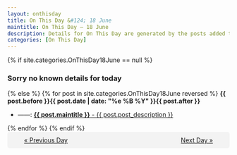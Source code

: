 ```yaml
---
layout: onthisday
title: On This Day &#124; 18 June
maintitle: On This Day — 18 June
description: Details for On This Day are generated by the posts added to the website so the content is subject to changes/updates over time.
categories: [On This Day]
---
```


{% if site.categories.OnThisDay18June == null %}
<h3>Sorry no known details for today</h3>
{% else %}
{% for post in site.categories.OnThisDay18June reversed %}
<strong>{{ post.before }}{{ post.date | date: "%e %B %Y" }}{{ post.after }}</strong>
<ul>
<li> ——: <a class="{{ post.class }}" href="{{ post.url }}"><strong>{{ post.maintitle }}</strong> - {{ post.post_description }}</a></li>
</ul>
{% endfor %}
{% endif %}

<div style="background-color: #f3f3f3; padding: 10px; border-radius: 5px; text-align: center; display: flex; justify-content: space-evenly;">
<a href="/onthisday/06/06-17">« Previous Day</a>
<span style="visibility:hidden;">[ Visit Leap Year February 29 ]</span>
<a href="/onthisday/06/06-19">Next Day »</a>
</div>
